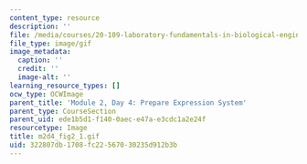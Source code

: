 ```yaml
---
content_type: resource
description: ''
file: /media/courses/20-109-laboratory-fundamentals-in-biological-engineering-spring-2010/322807db1708fc22567030235d912b3b_m2d4_fig2_1.gif
file_type: image/gif
image_metadata:
  caption: ''
  credit: ''
  image-alt: ''
learning_resource_types: []
ocw_type: OCWImage
parent_title: 'Module 2, Day 4: Prepare Expression System'
parent_type: CourseSection
parent_uid: ede1b5d1-f140-0aec-e47a-e3cdc1a2e24f
resourcetype: Image
title: m2d4_fig2_1.gif
uid: 322807db-1708-fc22-5670-30235d912b3b
---
```

